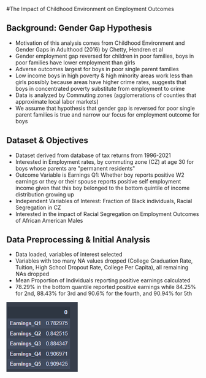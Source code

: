 #The Impact of  Childhood Environment on Employment Outcomes

## Background: Gender Gap Hypothesis
* Motivation of this analysis comes from Childhood Environment and Gender Gaps in Adulthood (2016) by Chetty, Hendren et al 
* Gender employment gap reversed for children in poor families, boys in poor families have lower employment than girls 
* Adverse outcomes largest for boys in poor single parent families 
* Low income boys in high poverty & high minority areas work less than girls possibly because areas have higher crime rates, suggests that boys in concentrated poverty substitute from employment to crime
* Data is analyzed by Commuting zones (agglomerations of counties that approximate local labor markets)
* We assume that hypothesis that gender gap is reversed for poor single parent families is true and narrow our focus for employment outcome for boys 

## Dataset & Objectives
* Dataset derived from database of tax returns from 1996-2021 
* Interested in Employment rates, by commuting zone (CZ) at age 30 for boys whose parents are "permanent residents" 
* Outcome Variable is Earnings Q1: Whether boy reports positive W2 earnings or they or their spouse reports positive self employment income given that this boy belonged to the bottom quintile of income distribution growing up  
* Independent Variables of Interest: Fraction of Black individuals, Racial Segregation in CZ
* Interested in the impact of Racial Segregation on Employment Outcomes of African American Males 

## Data Preprocessing & Initial Analysis
* Data loaded, variables of interest selected
* Variables with too many NA values dropped (College Graduation Rate, Tuition, High School Dropout Rate, College Per Capita), all remaining NAs dropped
* Mean Proportion of Individuals reporting positive earnings calculated
* 78.29% in the bottom quantile reported positive earnings while 84.25% for 2nd, 88.43% for 3rd and 90.6% for the fourth, and 90.94% for 5th

![This is a alt text.](/Images/Mean_Earnings.PNG)


